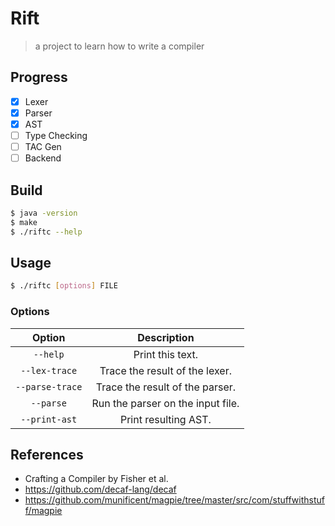 # Rift

> a project to learn how to write a compiler

## Progress

- [x] Lexer
- [x] Parser
- [x] AST
- [ ] Type Checking
- [ ] TAC Gen
- [ ] Backend

## Build

```bash
$ java -version
$ make
$ ./riftc --help
```

## Usage

```bash
$ ./riftc [options] FILE
```

### Options

|     Option      |            Description            |
| :-------------: | :-------------------------------: |
|    `--help`     |         Print this text.          |
|  `--lex-trace`  |  Trace the result of the lexer.   |
| `--parse-trace` |  Trace the result of the parser.  |
|    `--parse`    | Run the parser on the input file. |
|  `--print-ast`  |       Print resulting AST.        |

## References

- Crafting a Compiler by Fisher et al.
- https://github.com/decaf-lang/decaf
- https://github.com/munificent/magpie/tree/master/src/com/stuffwithstuff/magpie
